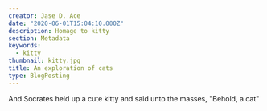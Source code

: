 ```yaml
---
creator: Jase D. Ace
date: "2020-06-01T15:04:10.000Z"
description: Homage to kitty
section: Metadata
keywords:
  - kitty
thumbnail: kitty.jpg
title: An exploration of cats
type: BlogPosting
---
```


And Socrates held up a cute kitty and said unto the masses, "Behold, a cat"

